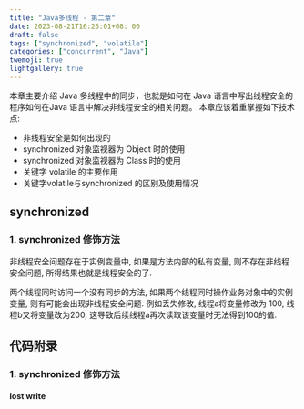 ```yaml
---
title: "Java多线程 - 第二章"
date: 2023-08-21T16:26:01+08: 00
draft: false
tags: ["synchronized", "volatile"]
categories: ["concurrent", "Java"]
twemoji: true
lightgallery: true
---
```

本章主要介绍 Java 多线程中的同步，也就是如何在 Java 语言中写出线程安全的程序如何在Java 语言中解决非线程安全的相关问题。
本章应该着重掌握如下技术点:
* 非线程安全是如何出现的
* synchronized 对象监视器为 Object 时的使用
* synchronized 对象监视器为 Class 时的使用
* 关键字 volatile 的主要作用
* 关键字volatile与synchronized 的区别及使用情况

## synchronized
### 1. synchronized 修饰方法
非线程安全问题存在于实例变量中, 如果是方法内部的私有变量, 则不存在非线程安全问题, 所得结果也就是线程安全的了.

两个线程同时访问一个没有同步的方法, 如果两个线程同时操作业务对象中的实例变量, 则有可能会出现非线程安全问题. 例如丢失修改, 线程a将变量修改为 100, 线程b又将变量改为200, 这导致后续线程a再次读取该变量时无法得到100的值.




## 代码附录
### 1. synchronized 修饰方法
#### lost write


